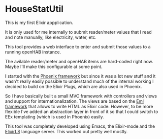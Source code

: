 # HouseStatUtil

This is my first Elixir appplication.

It is only used for me internally to submit reader/meter values that I read and note manually, like electricity, water, etc.

This tool provides a web interface to enter and submit those values to a running openHAB instance.

The avilable reader/meter and openHAB items are hard-coded right now. Maybe I'll make this configurable at some point.

I started with the [Phoenix framework](https://www.phoenixframework.org) but since it was a lot new stuff and it wasn't really easily possible to understand much of the internal working I decided to build on the Elixir Plugs, which are also used in Phoenix.

So I have basically built a small MVC framework with controllers and views and support for internationalization.
The views are based on the [Eml framework](https://github.com/zambal/eml) that allows to write HTML as Elixir code. However, to be more flexible I've added an abstraction layer in front of it so that I could switch to EEx templating (which is used in Phoenix) easily.

This tool was completely developed using Emacs, the Elixir-mode and the [ElixirLS](https://github.com/elixir-lsp/elixir-ls) language server.
This worked out pretty well mostly.
